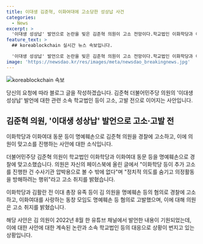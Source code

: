 ```yaml
---
title: 이대생 김준혁, 이화여대에 고소당한 성상납 사건
categories:
  - News
excerpt: >
  '이대생 성상납' 발언으로 논란을 빚은 김준혁 의원이 고소 전망이다.학교법인 이화학당과 이화여대 동문 등을 명예훼손 혐의로 경찰에 맞고소했다. 이에 대응해 이화학당과 김활란 전 이대 총장 유족, 이대 동문 등이 김 의원을 고소하고 있으며, 이화여대 동창 모임 측은 1,400명의 고발장을 제출했다. 김 의원의 발언은 2022년 8월 유튜브에서 종군 위안부 문제를 언급한 것으로, 이에 대해 김 의원은 사과도 했었다.
feature_text: >
  ## koreablockchain 실시간 뉴스 속보입니다.

  '이대생 성상납' 발언으로 논란을 빚은 김준혁 의원이 고소 전망이다.학교법인 이화학당과 이화여대 동문 등을 명예훼손 혐의로 경찰에 맞고소했다. 이에 대응해 이화학당과 김활란 전 이대 총장 유족, 이대 동문 등이 김 의원을 고소하고 있으며, 이화여대 동창 모임 측은 1,400명의 고발장을 제출했다. 김 의원의 발언은 2022년 8월 유튜브에서 종군 위안부 문제를 언급한 것으로, 이에 대해 김 의원은 사과도 했었다.
image: 'https://newsdao.kr/res/images/meta/newsdao_breakingnews.jpg'
---
```


<p><img src="https://newsdao.kr/res/images/meta/newsdao_breakingnews.jpg" alt="koreablockchain 속보" /></p>

<p>당신의 요청에 따라 블로그 글을 작성하겠습니다. 김준혁 더불어민주당 의원의 '이대생 성상납' 발언에 대한 관련 소속 학교법인 등이 고소, 고발 전으로 이어지는 사안입니다.</p>

<h2 data-ke-size="size26">김준혁 의원, '이대생 성상납' 발언으로 고소·고발 전</h2>

<p>이화학당과 이화여대 동문 등이 명예훼손으로 김준혁 의원을 경찰에 고소하고, 이에 의원이 맞고소를 진행하는 사안에 대한 소식입니다.</p>

<p data-ke-size="size16">더불어민주당 김준혁 의원이 학교법인 이화학당과 이화여대 동문 등을 명예훼손으로 경찰에 맞고소했습니다. 의원은 자신의 페이스북에 올린 글에서 "이화학당 등이 추가 고소를 진행한 건 수사기관 압박용으로 볼 수 밖에 없다"며 "정치적 의도를 숨기고 의정활동을 방해하려는 행위"라고 고소 취지를 밝혔습니다.</p>

<p>이화학당과 김활란 전 이대 총장 유족 등이 김 의원을 명예훼손 등의 혐의로 경찰에 고소하고, 이화여대를 사랑하는 동창 모임도 명예훼손 등 혐의로 고발했으며, 이에 대해 의원은 고소 취지를 밝혔습니다.</p>

<p>해당 사안은 김 의원이 2022년 8월 한 유튜브 채널에서 발언한 내용이 기원되었는데, 이에 대한 사안에 대한 계속된 논란과 소속 학교법인 등의 대응으로 상황이 번지고 있는 상황입니다.</p>

